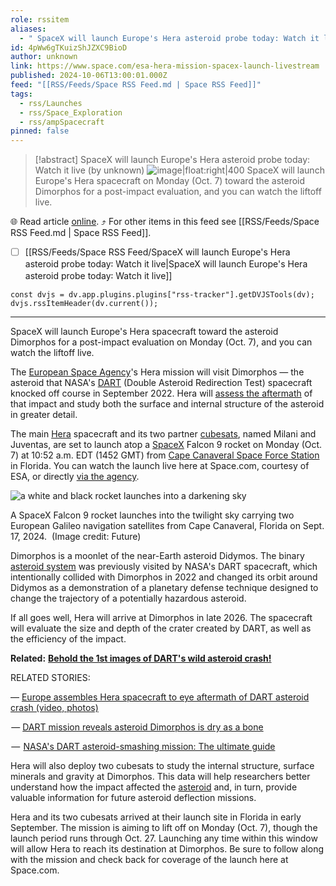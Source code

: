 ```yaml
---
role: rssitem
aliases:
  - " SpaceX will launch Europe's Hera asteroid probe today: Watch it live "
id: 4pWw6gTKuizShJZXC9BioD
author: unknown
link: https://www.space.com/esa-hera-mission-spacex-launch-livestream
published: 2024-10-06T13:00:01.000Z
feed: "[[RSS/Feeds/Space RSS Feed.md | Space RSS Feed]]"
tags:
  - rss/Launches
  - rss/Space_Exploration
  - rss/ampSpacecraft
pinned: false
---
```


> [!abstract]  SpaceX will launch Europe's Hera asteroid probe today: Watch it live  (by unknown)
> ![image|float:right|400](https://cdn.mos.cms.futurecdn.net/8FdKMmCstG8xM7hs7yAaLA.jpg) SpaceX will launch Europe's Hera spacecraft on Monday (Oct. 7) toward the asteroid Dimorphos for a post-impact evaluation, and you can watch the liftoff live.

🌐 Read article [online](https://www.space.com/esa-hera-mission-spacex-launch-livestream). ⤴ For other items in this feed see [[RSS/Feeds/Space RSS Feed.md | Space RSS Feed]].

- [ ] [[RSS/Feeds/Space RSS Feed/SpaceX will launch Europe's Hera asteroid probe today꞉ Watch it live|SpaceX will launch Europe's Hera asteroid probe today꞉ Watch it live]]

~~~dataviewjs
const dvjs = dv.app.plugins.plugins["rss-tracker"].getDVJSTools(dv);
dvjs.rssItemHeader(dv.current());
~~~

- - -

SpaceX will launch Europe's Hera spacecraft toward the asteroid Dimorphos for a post-impact evaluation on Monday (Oct. 7), and you can watch the liftoff live.

The [European Space Agency](https://www.space.com/22562-european-space-agency.html)'s Hera mission will visit Dimorphos — the asteroid that NASA's [DART](https://www.space.com/dart-asteroid-mission) (Double Asteroid Redirection Test) spacecraft knocked off course in September 2022. Hera will [assess the aftermath](https://www.space.com/nasa-dart-asteroid-crash-what-nasa-learned) of that impact and study both the surface and internal structure of the asteroid in greater detail. 

The main [Hera](https://www.space.com/esa-hera-mars-moon-side-trip) spacecraft and its two partner [cubesats](https://www.space.com/34324-cubesats.html), named Milani and Juventas, are set to launch atop a [SpaceX](https://www.space.com/18853-spacex.html) Falcon 9 rocket on Monday (Oct. 7) at 10:52 a.m. EDT (1452 GMT) from [Cape Canaveral Space Force Station](https://www.space.com/33926-cape-canaveral.html) in Florida. You can watch the launch live here at Space.com, courtesy of ESA, or directly [via the agency](https://www.youtube.com/watch?v=O13Sp00Ltlw).  

![a white and black rocket launches into a darkening sky](https://cdn.mos.cms.futurecdn.net/8FdKMmCstG8xM7hs7yAaLA.jpg)

A SpaceX Falcon 9 rocket launches into the twilight sky carrying two European Galileo navigation satellites from Cape Canaveral, Florida on Sept. 17, 2024.  (Image credit: Future)

Dimorphos is a moonlet of the near-Earth asteroid Didymos. The binary [asteroid system](https://www.space.com/didymos-asteroid-facts) was previously visited by NASA's DART spacecraft, which intentionally collided with Dimorphos in 2022 and changed its orbit around Didymos as a demonstration of a planetary defense technique designed to change the trajectory of a potentially hazardous asteroid.

If all goes well, Hera will arrive at Dimorphos in late 2026. The spacecraft will evaluate the size and depth of the crater created by DART, as well as the efficiency of the impact.

**Related:** [**Behold the 1st images of DART's wild asteroid crash!**](https://www.space.com/dart-asteroid-crash-first-photos-liciacube)

RELATED STORIES:

— [Europe assembles Hera spacecraft to eye aftermath of DART asteroid crash (video, photos)](https://www.space.com/esa-assembles-hera-spacecraft-dart-asteroid-crash)

 — [DART mission reveals asteroid Dimorphos is dry as a bone](https://www.space.com/dart-mission-asteroid-dimorphos-no-water)

 —  [NASA's DART asteroid-smashing mission: The ultimate guide](https://www.space.com/dart-asteroid-mission)

Hera will also deploy two cubesats to study the internal structure, surface minerals and gravity at Dimorphos. This data will help researchers better understand how the impact affected the [asteroid](https://www.space.com/51-asteroids-formation-discovery-and-exploration.html) and, in turn, provide valuable information for future asteroid deflection missions.

Hera and its two cubesats arrived at their launch site in Florida in early September. The mission is aiming to lift off on Monday (Oct. 7), though the launch period runs through Oct. 27. Launching any time within this window will allow Hera to reach its destination at Dimorphos. Be sure to follow along with the mission and check back for coverage of the launch here at Space.com.
